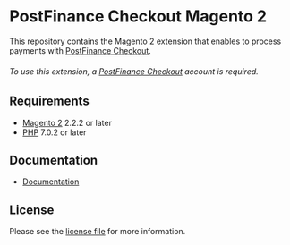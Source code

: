 # PostFinance Checkout Magento 2
This repository contains the Magento 2 extension that enables to process payments with [PostFinance Checkout](https://www.postfinance.ch/).

###### To use this extension, a [PostFinance Checkout](https://www.postfinance.ch/) account is required.

## Requirements

* [Magento 2](https://magento.com/) 2.2.2 or later
* [PHP](http://php.net/) 7.0.2 or later

## Documentation

* [Documentation](https://plugin-documentation.postfinance-checkout.ch/pfpayments/magento-2/1.0.4/docs/en/documentation.html)

## License

Please see the [license file](https://github.com/pfpayments/magento-2/blob/1.0.4/LICENSE) for more information.